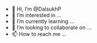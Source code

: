 - 👋 Hi, I’m @DalsukhP
- 👀 I’m interested in ...
- 🌱 I’m currently learning ...
- 💞️ I’m looking to collaborate on ...
- 📫 How to reach me ...

<!---
DalsukhP/DalsukhP is a ✨ special ✨ repository because its `README.md` (this file) appears on your GitHub profile.
You can click the Preview link to take a look at your changes.
--->
